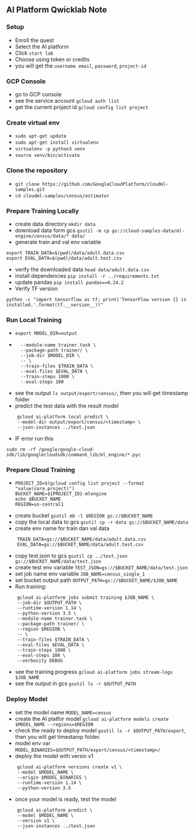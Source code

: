 ## AI Platform Qwicklab Note
### Setup
- Enroll the quest
- Select the AI platform
- Click `start lab`
- Choose using token or credits
- you will get the `username email`, `password`, `project-id`

### GCP Console
- go to GCP console
- see the service account `gcloud auth list`
- get the current project id `gcloud config list project`


### Create virtual env
- `sudo apt-get update`
- `sudo apt-get install virtualenv`
- `virtualenv -p python3 venv`
- `source venv/bin/activate`

### Clone the repository
- `git clone https://github.com/GoogleCloudPlatform/cloudml-samples.git`
- `cd cloudml-samples/census/estimator`

### Prepare Training Locally
- create data directory `mkdir data`
- download data form gcs `gsutil -m cp gs://cloud-samples-data/ml-engine/census/data/* data/`
- generate train and val env variable 
```
export TRAIN_DATA=$(pwd)/data/adult.data.csv
export EVAL_DATA=$(pwd)/data/adult.test.csv
```
- verify the downloaded data `head data/adult.data.csv`
- install dependencies `pip install -r ../requirements.txt`
- update pandas `pip install pandas==0.24.2`
- Verify TF version 
```
python -c "import tensorflow as tf; print('TensorFlow version {} is installed.'.format(tf.__version__))"
```

### Run Local Training
- `export MODEL_DIR=output`
- ```gcloud ai-platform local train \
    --module-name trainer.task \
    --package-path trainer/ \
    --job-dir $MODEL_DIR \
    -- \
    --train-files $TRAIN_DATA \
    --eval-files $EVAL_DATA \
    --train-steps 1000 \
    --eval-steps 100
    ```
- see the output `ls output/export/census/`, then you will get timestamp folder
- predict the test data with the result model 
```
    gcloud ai-platform local predict \
    --model-dir output/export/census/<timestamp> \
    --json-instances ../test.json
```

- IF error run this 
```
sudo rm -rf /google/google-cloud-sdk/lib/googlecloudsdk/command_lib/ml_engine/*.pyc
```

### Prepare Cloud Training 
- ```
  PROJECT_ID=$(gcloud config list project --format "value(core.project)")
  BUCKET_NAME=${PROJECT_ID}-mlengine
  echo $BUCKET_NAME
  REGION=us-central1
  ```
- create bucket `gsutil mb -l $REGION gs://$BUCKET_NAME`
- copy the local data to gcs `gsutil cp -r data gs://$BUCKET_NAME/data`
- create env name for train dan val data
```
    TRAIN_DATA=gs://$BUCKET_NAME/data/adult.data.csv
    EVAL_DATA=gs://$BUCKET_NAME/data/adult.test.csv
```
- copy test json to gcs `gsutil cp ../test.json gs://$BUCKET_NAME/data/test.json`
- create test env variable `TEST_JSON=gs://$BUCKET_NAME/data/test.json`
- set job name env variable `JOB_NAME=census_single_1`
- set bucket output path `OUTPUT_PATH=gs://$BUCKET_NAME/$JOB_NAME`
- Run training:
```
    gcloud ai-platform jobs submit training $JOB_NAME \
    --job-dir $OUTPUT_PATH \
    --runtime-version 1.14 \
    --python-version 3.5 \
    --module-name trainer.task \
    --package-path trainer/ \
    --region $REGION \
    -- \
    --train-files $TRAIN_DATA \
    --eval-files $EVAL_DATA \
    --train-steps 1000 \
    --eval-steps 100 \
    --verbosity DEBUG
```

- see the training progress `gcloud ai-platform jobs stream-logs $JOB_NAME`
- see the output in gcs `gsutil ls -r $OUTPUT_PATH`


### Deploy Model
- set the model name `MODEL_NAME=census`
- create the AI platfor model `gcloud ai-platform models create $MODEL_NAME --regions=$REGION`
- check the ready to deploy model `gsutil ls -r $OUTPUT_PATH/export`, then you will get timestamp folder.
- model env var `MODEL_BINARIES=$OUTPUT_PATH/export/census/<timestamp>/`
- deploy the model with versin v1
```
    gcloud ai-platform versions create v1 \
    --model $MODEL_NAME \
    --origin $MODEL_BINARIES \
    --runtime-version 1.14 \
    --python-version 3.5
```
- once your model is ready, test the model
```
    gcloud ai-platform predict \
    --model $MODEL_NAME \
    --version v1 \
    --json-instances ../test.json
```







